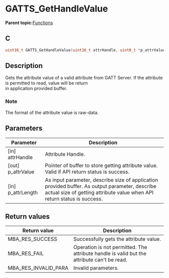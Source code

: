 # GATTS\_GetHandleValue

**Parent topic:**[Functions](GUID-AA412A66-C329-47A0-BB6A-362B8F7A62FE.md)

## C

```c
uint16_t GATTS_GetHandleValue(uint16_t attrHandle, uint8_t *p_attrValue, uint16_t *p_attrLength);
```

## Description

Gets the attribute value of a valid attribute from GATT Server. If the attribute is permitted to read, value will be return<br />in application provided buffer.

### Note

The format of the attribute value is raw-data.

## Parameters

|Parameter|Description|
|---------|-----------|
|\[in\] attrHandle|Attribute Handle.|
|\[out\] p\_attrValue|Pointer of buffer to store getting attribute value. Valid if API return status is success.|
|\[in\] p\_attrLength|As input parameter, describe size of application provided buffer. As output parameter, describe actual size of getting attribute value when API return status is success.|

## Return values

|Return value|Description|
|------------|-----------|
|MBA\_RES\_SUCCESS|Successfully gets the attribute value.|
|MBA\_RES\_FAIL|Operation is not permitted. The attribute handle is valid but the attribute can't be read.|
|MBA\_RES\_INVALID\_PARA|Invalid parameters.|

